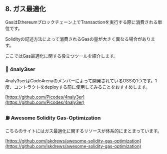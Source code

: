 ## 8. ガス最適化

GasはEthereumブロックチェーン上でTransactionを実行する際に消費される単位です。

Solidityの記述方法によって消費されるGasの量が大きく異なる場合があります。

ここではGas最適化に関する役立つツールを紹介します。

### 🤖 4naly3ser

4naly3serはCode4renaのメンバーによって開発されているOSSの1つです。1度、コントラクトをdeployする前に使用してみることをおすすめします。

[https://github.com/Picodes/4naly3er](https://github.com/Picodes/4naly3er)

### ⛽ **Awesome Solidity Gas-Optimization**

こちらのサイトにはガス最適化に関するリソースが体系的にまとまっています。

[https://github.com/iskdrews/awesome-solidity-gas-optimization](https://github.com/iskdrews/awesome-solidity-gas-optimization)
